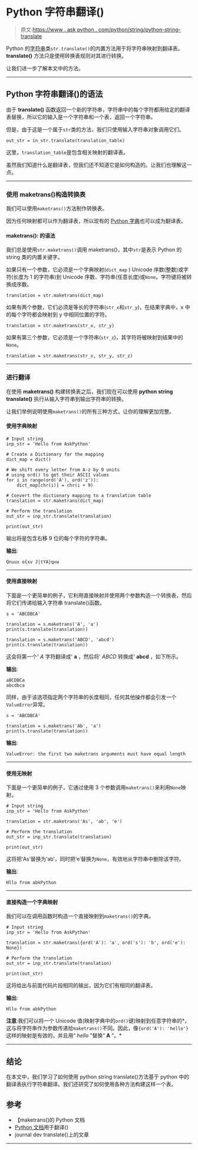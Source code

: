 # Python 字符串翻译()

> 原文:[https://www . ask python . com/python/string/python-string-translate](https://www.askpython.com/python/string/python-string-translate)

Python 的[字符串](https://www.askpython.com/python/string)类`str.translate()`的内置方法用于将字符串映射到翻译表。 **translate()** 方法只是使用转换表规则对其进行转换。

让我们进一步了解本文中的方法。

* * *

## Python 字符串翻译()的语法

由于 **translate()** 函数返回一个新的字符串，字符串中的每个字符都用给定的翻译表替换，所以它的输入是一个字符串和一个表，返回一个字符串。

但是，由于这是一个属于`str`类的方法，我们只使用输入字符串对象调用它们。

```
out_str = in_str.translate(translation_table)

```

这里，`translation_table`是包含相关映射的翻译表。

虽然我们知道什么是翻译表，但我们还不知道它是如何构造的。让我们也理解这一点。

* * *

### 使用 maketrans()构造转换表

我们可以使用`maketrans()`方法制作转换表。

因为任何映射都可以作为翻译表，所以现有的 [Python 字典](https://www.askpython.com/python/dictionary/python-dictionary-dict-tutorial)也可以成为翻译表。

#### **maketrans():** 的语法

我们总是使用`str.maketrans()`调用 maketrans()，其中`str`是表示 Python 的 string 类的内置关键字。

如果只有一个参数，它必须是一个字典映射(`dict_map` ) Unicode 序数(整数)或字符(长度为 1 的字符串)到 Unicode 序数、字符串(任意长度)或`None`。字符键将被转换成序数。

```
translation = str.maketrans(dict_map)

```

如果有两个参数，它们必须是等长的字符串(`str_x`和`str_y`)，在结果字典中，x 中的每个字符都会映射到 y 中相同位置的字符。

```
translation = str.maketrans(str_x, str_y)

```

如果有第三个参数，它必须是一个字符串(`str_z`)，其字符将被映射到结果中的`None`。

```
translation = str.maketrans(str_x, str_y, str_z)

```

* * *

### 进行翻译

在使用 **maketrans()** 构建转换表之后，我们现在可以使用 **python string translate()** 执行从输入字符串到输出字符串的转换。

让我们举例说明使用`maketrans()`的所有三种方式，让你的理解更加完整。

#### 使用字典映射

```
# Input string
inp_str = 'Hello from AskPython'

# Create a Dictionary for the mapping
dict_map = dict()

# We shift every letter from A-z by 9 units
# using ord() to get their ASCII values
for i in range(ord('A'), ord('z')):
    dict_map[chr(i)] = chr(i + 9)

# Convert the dictionary mapping to a translation table
translation = str.maketrans(dict_map)

# Perform the translation
out_str = inp_str.translate(translation)

print(out_str)

```

输出将是包含右移 9 位的每个字符的字符串。

**输出**:

```
Qnuux o{xv J|tYA}qxw

```

* * *

#### 使用直接映射

下面是一个更简单的例子，它利用直接映射并使用两个参数构造一个转换表，然后将它们传递给输入字符串 translate()函数。

```
s = 'ABCDBCA'

translation = s.maketrans('A', 'a')
print(s.translate(translation))

translation = s.maketrans('ABCD', 'abcd')
print(s.translate(translation))

```

这会将第一个' *A* 字符翻译成' **a** ，然后将' *ABCD* 转换成' **abcd** ，如下所示。

**输出**:

```
aBCDBCa
abcdbca

```

同样，由于该选项指定两个字符串的长度相同，任何其他操作都会引发一个`ValueError`异常。

```
s = 'ABCDBCA'

translation = s.maketrans('Ab', 'a')
print(s.translate(translation))

```

**输出**:

```
ValueError: the first two maketrans arguments must have equal length

```

* * *

#### 使用无映射

下面是一个更简单的例子，它通过使用 3 个参数调用`maketrans()`来利用`None`映射。

```
# Input string
inp_str = 'Hello from AskPython'

translation = str.maketrans('As', 'ab', 'e')

# Perform the translation
out_str = inp_str.translate(translation)

print(out_str)

```

这将把‘As’替换为‘ab’，同时把‘e’替换为`None`，有效地从字符串中删除该字符。

**输出**:

```
Hllo from abkPython

```

* * *

#### 直接构造一个字典映射

我们可以在调用函数时构造一个直接映射到`maketrans()`的字典。

```
# Input string
inp_str = 'Hello from AskPython'

translation = str.maketrans({ord('A'): 'a', ord('s'): 'b', ord('e'): None})

# Perform the translation
out_str = inp_str.translate(translation)

print(out_str)

```

这将给出与前面代码片段相同的输出，因为它们有相同的翻译表。

**输出**:

```
Hllo from abkPython

```

**注意**:我们可以将一个 Unicode 值(映射字典中的`ord()`键)映射到任意字符串的*，这与将字符串作为参数传递给`maketrans()`不同。因此，像`{ord('A'): 'hello'}`这样的映射是有效的，并且用“ *hello* ”替换“ **A** ”。*

* * *

## 结论

在本文中，我们学习了如何使用 python string translate()方法基于 python 中的翻译表执行字符串翻译。我们还研究了如何使用各种方法构建这样一个表。

## 参考

*   【maketrans()的 Python 文档
*   [Python 文档](https://docs.python.org/3/library/stdtypes.html#str.translate)用于翻译()
*   journal dev translate()上的文章

* * *